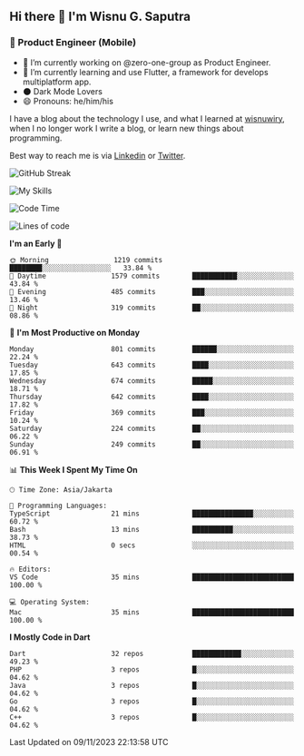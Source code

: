 ## Hi there 👋 I'm Wisnu G. Saputra

### :mobile_phone_off: Product Engineer (Mobile)

- 🔭 I’m currently working on @zero-one-group as Product Engineer.
- 🌱 I’m currently learning and use Flutter, a framework for develops multiplatform app.
- 🌑 Dark Mode Lovers
- 😄 Pronouns: he/him/his

I have a blog about the technology I use, and what I learned at [wisnuwiry](https://wisnuwiry.space/), when I no longer work I write a blog, or learn new things about programming.

Best way to reach me is via [Linkedin](https://www.linkedin.com/in/wisnu-saputra/) or [Twitter](https://twitter.com/wisnuwiry).

![GitHub Streak](https://streak-stats.demolab.com?user=wisnuwiry&theme=dark&hide_border=true)

![My Skills](https://skillicons.dev/icons?i=dart,flutter,kotlin,swift,go,js,css,neovim,git,linux&perline=5)

<!--START_SECTION:waka-->
![Code Time](http://img.shields.io/badge/Code%20Time-826%20hrs%2043%20mins-blue)

![Lines of code](https://img.shields.io/badge/From%20Hello%20World%20I%27ve%20Written-4.6%20million%20lines%20of%20code-blue)

**I'm an Early 🐤** 

```text
🌞 Morning                1219 commits        ████████░░░░░░░░░░░░░░░░░   33.84 % 
🌆 Daytime                1579 commits        ███████████░░░░░░░░░░░░░░   43.84 % 
🌃 Evening                485 commits         ███░░░░░░░░░░░░░░░░░░░░░░   13.46 % 
🌙 Night                  319 commits         ██░░░░░░░░░░░░░░░░░░░░░░░   08.86 % 
```
📅 **I'm Most Productive on Monday** 

```text
Monday                   801 commits         ██████░░░░░░░░░░░░░░░░░░░   22.24 % 
Tuesday                  643 commits         ████░░░░░░░░░░░░░░░░░░░░░   17.85 % 
Wednesday                674 commits         █████░░░░░░░░░░░░░░░░░░░░   18.71 % 
Thursday                 642 commits         ████░░░░░░░░░░░░░░░░░░░░░   17.82 % 
Friday                   369 commits         ███░░░░░░░░░░░░░░░░░░░░░░   10.24 % 
Saturday                 224 commits         ██░░░░░░░░░░░░░░░░░░░░░░░   06.22 % 
Sunday                   249 commits         ██░░░░░░░░░░░░░░░░░░░░░░░   06.91 % 
```


📊 **This Week I Spent My Time On** 

```text
🕑︎ Time Zone: Asia/Jakarta

💬 Programming Languages: 
TypeScript               21 mins             ███████████████░░░░░░░░░░   60.72 % 
Bash                     13 mins             ██████████░░░░░░░░░░░░░░░   38.73 % 
HTML                     0 secs              ░░░░░░░░░░░░░░░░░░░░░░░░░   00.54 % 

🔥 Editors: 
VS Code                  35 mins             █████████████████████████   100.00 % 

💻 Operating System: 
Mac                      35 mins             █████████████████████████   100.00 % 
```

**I Mostly Code in Dart** 

```text
Dart                     32 repos            ████████████░░░░░░░░░░░░░   49.23 % 
PHP                      3 repos             █░░░░░░░░░░░░░░░░░░░░░░░░   04.62 % 
Java                     3 repos             █░░░░░░░░░░░░░░░░░░░░░░░░   04.62 % 
Go                       3 repos             █░░░░░░░░░░░░░░░░░░░░░░░░   04.62 % 
C++                      3 repos             █░░░░░░░░░░░░░░░░░░░░░░░░   04.62 % 
```




 Last Updated on 09/11/2023 22:13:58 UTC
<!--END_SECTION:waka-->
